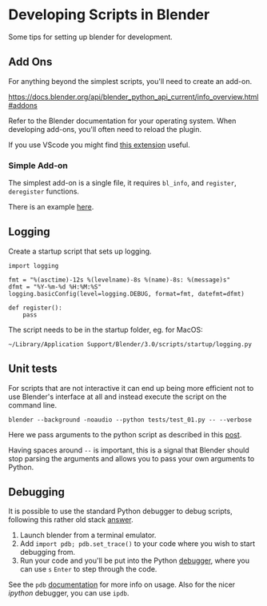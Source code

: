# Developing Scripts in Blender

Some tips for setting up blender for development.

## Add Ons

For anything beyond the simplest scripts, you'll need to create an add-on.

https://docs.blender.org/api/blender_python_api_current/info_overview.html#addons

Refer to the Blender documentation for your operating system. When developing add-ons, you'll often need to reload the plugin.

If you use VScode you might find [this extension](https://marketplace.visualstudio.com/items?itemName=JacquesLucke.blender-development) useful.

### Simple Add-on

The simplest add-on is a single file,
it requires `bl_info`, and `register`, `deregister` functions.

There is an example [here](dg_module.py).

## Logging

Create a startup script that sets up logging.

    import logging

    fmt = "%(asctime)-12s %(levelname)-8s %(name)-8s: %(message)s"
    dfmt = "%Y-%m-%d %H:%M:%S"
    logging.basicConfig(level=logging.DEBUG, format=fmt, datefmt=dfmt)

    def register():
        pass

The script needs to be in the startup folder, eg. for MacOS:

    ~/Library/Application Support/Blender/3.0/scripts/startup/logging.py

## Unit tests

For scripts that are not interactive it can end up being more efficient not to
use Blender's interface at all and instead execute the script on the command line.

    blender --background -noaudio --python tests/test_01.py -- --verbose

Here we pass arguments to the python script as described in this [post](https://blender.stackexchange.com/a/8405/100373).

Having spaces around `--` is important, this is a signal that Blender should
stop parsing the arguments and allows you to pass your own arguments to Python.

## Debugging

It is possible to use the standard Python debugger to debug scripts,
following this rather old stack [answer](https://blender.stackexchange.com/a/2504/100373).

1. Launch blender from a terminal emulator.
2. Add `import pdb; pdb.set_trace()` to your code where you wish to start debugging from.
3. Run your code and you'll be put into the
   Python [debugger](https://docs.python.org/3/library/pdb.html), where you can
   use `s` `Enter` to step through the code.

See the `pdb` [documentation](http://docs.python.org/3.9/library/pdb.html#debugger-commands)
for more info on usage. Also for the nicer _ipython_ debugger, you can use `ipdb`.
